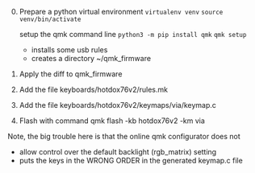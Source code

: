

0. Prepare a python virtual environment
   `virtualenv venv`
   `source venv/bin/activate`

   setup the qmk command line
   `python3 -m pip install qmk`
   `qmk setup`

   - installs some usb rules
   - creates a directory ~/qmk\_firmware 

1. Apply the diff to qmk\_firmware
2. Add the file keyboards/hotdox76v2/rules.mk
3. Add the file keyboards/hotdox76v2/keymaps/via/keymap.c
4. Flash with command
   qmk flash -kb hotdox76v2 -km via

Note, the big trouble here is that the online qmk configurator does not
 - allow control over the default backlight (rgb\_matrix) setting
 - puts the keys in the WRONG ORDER in the generated keymap.c file

